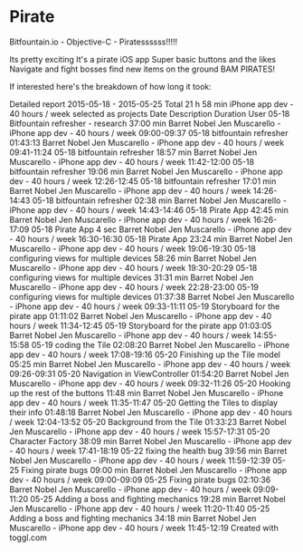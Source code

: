 # Pirate
Bitfountain.io - Objective-C - Piratessssss!!!!!

Its pretty exciting
It's a pirate iOS app
Super basic
buttons and the likes
Navigate and fight bosses
find new items on the ground
BAM PIRATES!

If interested here's the breakdown of how long it took:

Detailed report 2015-05-18 - 2015-05-25
Total 21 h 58 min
iPhone app dev - 40 hours / week selected as projects
Date Description Duration User
05-18 Bitfountain refresher - research 37:00 min Barret Nobel
Jen Muscarello - iPhone app dev - 40 hours / week 09:00-09:37
05-18 bitfountain refresher 01:43:13 Barret Nobel
Jen Muscarello - iPhone app dev - 40 hours / week 09:41-11:24
05-18 bitfountain refresher 18:57 min Barret Nobel
Jen Muscarello - iPhone app dev - 40 hours / week 11:42-12:00
05-18 bitfountain refresher 19:06 min Barret Nobel
Jen Muscarello - iPhone app dev - 40 hours / week 12:26-12:45
05-18 bitfountain refresher 17:01 min Barret Nobel
Jen Muscarello - iPhone app dev - 40 hours / week 14:26-14:43
05-18 bitfountain refresher 02:38 min Barret Nobel
Jen Muscarello - iPhone app dev - 40 hours / week 14:43-14:46
05-18 Pirate App 42:45 min Barret Nobel
Jen Muscarello - iPhone app dev - 40 hours / week 16:26-17:09
05-18 Pirate App 4 sec Barret Nobel
Jen Muscarello - iPhone app dev - 40 hours / week 16:30-16:30
05-18 Pirate App 23:24 min Barret Nobel
Jen Muscarello - iPhone app dev - 40 hours / week 19:06-19:30
05-18 configuring views for multiple devices 58:26 min Barret Nobel
Jen Muscarello - iPhone app dev - 40 hours / week 19:30-20:29
05-18 configuring views for multiple devices 31:31 min Barret Nobel
Jen Muscarello - iPhone app dev - 40 hours / week 22:28-23:00
05-19 configuring views for multiple devices 01:37:38 Barret Nobel
Jen Muscarello - iPhone app dev - 40 hours / week 09:33-11:11
05-19 Storyboard for the pirate app 01:11:02 Barret Nobel
Jen Muscarello - iPhone app dev - 40 hours / week 11:34-12:45
05-19 Storyboard for the pirate app 01:03:05 Barret Nobel
Jen Muscarello - iPhone app dev - 40 hours / week 14:55-15:58
05-19 coding the Tile 02:08:20 Barret Nobel
Jen Muscarello - iPhone app dev - 40 hours / week 17:08-19:16
05-20 Finishing up the Tile model 05:25 min Barret Nobel
Jen Muscarello - iPhone app dev - 40 hours / week 09:26-09:31
05-20 Navigation in ViewController 01:54:20 Barret Nobel
Jen Muscarello - iPhone app dev - 40 hours / week 09:32-11:26
05-20 Hooking up the rest of the buttons 11:48 min Barret Nobel
Jen Muscarello - iPhone app dev - 40 hours / week 11:35-11:47
05-20 Getting the Tiles to display their info 01:48:18 Barret Nobel
Jen Muscarello - iPhone app dev - 40 hours / week 12:04-13:52
05-20 Background from the Tile 01:33:23 Barret Nobel
Jen Muscarello - iPhone app dev - 40 hours / week 15:57-17:31
05-20 Character Factory 38:09 min Barret Nobel
Jen Muscarello - iPhone app dev - 40 hours / week 17:41-18:19
05-22 fixing the health bug 39:56 min Barret Nobel
Jen Muscarello - iPhone app dev - 40 hours / week 11:59-12:39
05-25 Fixing pirate bugs 09:00 min Barret Nobel
Jen Muscarello - iPhone app dev - 40 hours / week 09:00-09:09
05-25 Fixing pirate bugs 02:10:36 Barret Nobel
Jen Muscarello - iPhone app dev - 40 hours / week 09:09-11:20
05-25 Adding a boss and fighting mechanics 19:28 min Barret Nobel
Jen Muscarello - iPhone app dev - 40 hours / week 11:20-11:40
05-25 Adding a boss and fighting mechanics 34:18 min Barret Nobel
Jen Muscarello - iPhone app dev - 40 hours / week 11:45-12:19
Created with toggl.com
